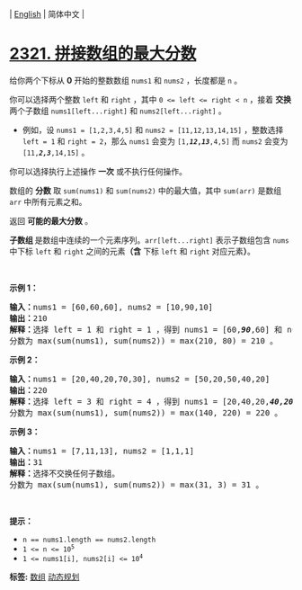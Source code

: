 | [English](README_EN.md) | 简体中文 |

# [2321. 拼接数组的最大分数](https://leetcode.cn/problems/maximum-score-of-spliced-array)
<p>给你两个下标从 <strong>0</strong> 开始的整数数组 <code>nums1</code> 和 <code>nums2</code> ，长度都是 <code>n</code> 。</p>

<p>你可以选择两个整数 <code>left</code> 和 <code>right</code> ，其中 <code>0 &lt;= left &lt;= right &lt; n</code> ，接着 <strong>交换</strong> 两个子数组 <code>nums1[left...right]</code> 和 <code>nums2[left...right]</code> 。</p>

<ul>
	<li>例如，设 <code>nums1 = [1,2,3,4,5]</code> 和 <code>nums2 = [11,12,13,14,15]</code> ，整数选择 <code>left = 1</code> 和 <code>right = 2</code>，那么 <code>nums1</code> 会变为 <code>[1,<strong><em>12</em>,<em>13</em></strong>,4,5]</code> 而 <code>nums2</code> 会变为 <code>[11,<em><strong>2,3</strong></em>,14,15]</code> 。</li>
</ul>

<p>你可以选择执行上述操作 <strong>一次</strong> 或不执行任何操作。</p>

<p>数组的 <strong>分数</strong> 取 <code>sum(nums1)</code> 和 <code>sum(nums2)</code> 中的最大值，其中 <code>sum(arr)</code> 是数组 <code>arr</code> 中所有元素之和。</p>

<p>返回 <strong>可能的最大分数</strong> 。</p>

<p><strong>子数组 </strong>是数组中连续的一个元素序列。<code>arr[left...right]</code> 表示子数组包含 <code>nums</code> 中下标 <code>left</code> 和 <code>right</code> 之间的元素<strong>（含</strong> 下标 <code>left</code> 和 <code>right</code> 对应元素<strong>）</strong>。</p>

<p>&nbsp;</p>

<p><strong>示例 1：</strong></p>

<pre>
<strong>输入：</strong>nums1 = [60,60,60], nums2 = [10,90,10]
<strong>输出：</strong>210
<strong>解释：</strong>选择 left = 1 和 right = 1 ，得到 nums1 = [60,<em><strong>90</strong></em>,60] 和 nums2 = [10,<em><strong>60</strong></em>,10] 。
分数为 max(sum(nums1), sum(nums2)) = max(210, 80) = 210 。</pre>

<p><strong>示例 2：</strong></p>

<pre>
<strong>输入：</strong>nums1 = [20,40,20,70,30], nums2 = [50,20,50,40,20]
<strong>输出：</strong>220
<strong>解释：</strong>选择 left = 3 和 right = 4 ，得到 nums1 = [20,40,20,<em><strong>40,20</strong></em>] 和 nums2 = [50,20,50,<em><strong>70,30</strong></em>] 。
分数为 max(sum(nums1), sum(nums2)) = max(140, 220) = 220 。
</pre>

<p><strong>示例 3：</strong></p>

<pre>
<strong>输入：</strong>nums1 = [7,11,13], nums2 = [1,1,1]
<strong>输出：</strong>31
<strong>解释：</strong>选择不交换任何子数组。
分数为 max(sum(nums1), sum(nums2)) = max(31, 3) = 31 。
</pre>

<p>&nbsp;</p>

<p><strong>提示：</strong></p>

<ul>
	<li><code>n == nums1.length == nums2.length</code></li>
	<li><code>1 &lt;= n &lt;= 10<sup>5</sup></code></li>
	<li><code>1 &lt;= nums1[i], nums2[i] &lt;= 10<sup>4</sup></code></li>
</ul>

**标签:**  [数组](https://leetcode.cn/tag/array) [动态规划](https://leetcode.cn/tag/dynamic-programming) 